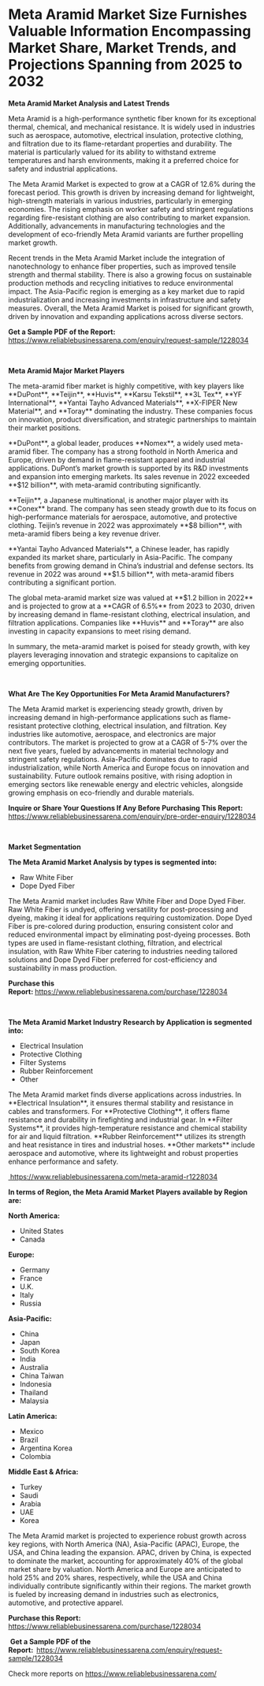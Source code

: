 <p><h1>Meta Aramid Market Size Furnishes Valuable Information Encompassing Market Share, Market Trends, and Projections Spanning from 2025 to 2032</h1></p><p><strong>Meta Aramid Market Analysis and Latest Trends</strong></p>
<p><p>Meta Aramid is a high-performance synthetic fiber known for its exceptional thermal, chemical, and mechanical resistance. It is widely used in industries such as aerospace, automotive, electrical insulation, protective clothing, and filtration due to its flame-retardant properties and durability. The material is particularly valued for its ability to withstand extreme temperatures and harsh environments, making it a preferred choice for safety and industrial applications.</p><p>The Meta Aramid Market is expected to grow at a CAGR of 12.6% during the forecast period. This growth is driven by increasing demand for lightweight, high-strength materials in various industries, particularly in emerging economies. The rising emphasis on worker safety and stringent regulations regarding fire-resistant clothing are also contributing to market expansion. Additionally, advancements in manufacturing technologies and the development of eco-friendly Meta Aramid variants are further propelling market growth.</p><p>Recent trends in the Meta Aramid Market include the integration of nanotechnology to enhance fiber properties, such as improved tensile strength and thermal stability. There is also a growing focus on sustainable production methods and recycling initiatives to reduce environmental impact. The Asia-Pacific region is emerging as a key market due to rapid industrialization and increasing investments in infrastructure and safety measures. Overall, the Meta Aramid Market is poised for significant growth, driven by innovation and expanding applications across diverse sectors.</p></p>
<p><strong>Get a Sample PDF of the Report:&nbsp;</strong> <a href="https://www.reliablebusinessarena.com/enquiry/request-sample/1228034?utm_campaign=2202&utm_medium=2&utm_source=Github&utm_content=ia&utm_term=26012025&utm_id=meta-aramid">https://www.reliablebusinessarena.com/enquiry/request-sample/1228034</a></p>
<p>&nbsp;</p>
<p><strong>Meta Aramid Major Market Players</strong></p>
<p><p>The meta-aramid fiber market is highly competitive, with key players like **DuPont**, **Teijin**, **Huvis**, **Karsu Tekstil**, **3L Tex**, **YF International**, **Yantai Tayho Advanced Materials**, **X-FIPER New Material**, and **Toray** dominating the industry. These companies focus on innovation, product diversification, and strategic partnerships to maintain their market positions.</p><p>**DuPont**, a global leader, produces **Nomex**, a widely used meta-aramid fiber. The company has a strong foothold in North America and Europe, driven by demand in flame-resistant apparel and industrial applications. DuPont’s market growth is supported by its R&D investments and expansion into emerging markets. Its sales revenue in 2022 exceeded **$12 billion**, with meta-aramid contributing significantly.</p><p>**Teijin**, a Japanese multinational, is another major player with its **Conex** brand. The company has seen steady growth due to its focus on high-performance materials for aerospace, automotive, and protective clothing. Teijin’s revenue in 2022 was approximately **$8 billion**, with meta-aramid fibers being a key revenue driver.</p><p>**Yantai Tayho Advanced Materials**, a Chinese leader, has rapidly expanded its market share, particularly in Asia-Pacific. The company benefits from growing demand in China’s industrial and defense sectors. Its revenue in 2022 was around **$1.5 billion**, with meta-aramid fibers contributing a significant portion.</p><p>The global meta-aramid market size was valued at **$1.2 billion in 2022** and is projected to grow at a **CAGR of 6.5%** from 2023 to 2030, driven by increasing demand in flame-resistant clothing, electrical insulation, and filtration applications. Companies like **Huvis** and **Toray** are also investing in capacity expansions to meet rising demand.</p><p>In summary, the meta-aramid market is poised for steady growth, with key players leveraging innovation and strategic expansions to capitalize on emerging opportunities.</p></p>
<p>&nbsp;</p>
<p><strong>What Are The Key Opportunities For Meta Aramid Manufacturers?</strong></p>
<p><p>The Meta Aramid market is experiencing steady growth, driven by increasing demand in high-performance applications such as flame-resistant protective clothing, electrical insulation, and filtration. Key industries like automotive, aerospace, and electronics are major contributors. The market is projected to grow at a CAGR of 5-7% over the next five years, fueled by advancements in material technology and stringent safety regulations. Asia-Pacific dominates due to rapid industrialization, while North America and Europe focus on innovation and sustainability. Future outlook remains positive, with rising adoption in emerging sectors like renewable energy and electric vehicles, alongside growing emphasis on eco-friendly and durable materials.</p></p>
<p><strong>Inquire or Share Your Questions If Any Before Purchasing This Report:</strong> <a href="https://www.reliablebusinessarena.com/enquiry/pre-order-enquiry/1228034?utm_campaign=2202&utm_medium=2&utm_source=Github&utm_content=ia&utm_term=26012025&utm_id=meta-aramid">https://www.reliablebusinessarena.com/enquiry/pre-order-enquiry/1228034</a></p>
<p>&nbsp;</p>
<p><strong>Market Segmentation</strong></p>
<p><strong>The Meta Aramid Market Analysis by types is segmented into:</strong></p>
<p><ul><li>Raw White Fiber</li><li>Dope Dyed Fiber</li></ul></p>
<p><p>The Meta Aramid market includes Raw White Fiber and Dope Dyed Fiber. Raw White Fiber is undyed, offering versatility for post-processing and dyeing, making it ideal for applications requiring customization. Dope Dyed Fiber is pre-colored during production, ensuring consistent color and reduced environmental impact by eliminating post-dyeing processes. Both types are used in flame-resistant clothing, filtration, and electrical insulation, with Raw White Fiber catering to industries needing tailored solutions and Dope Dyed Fiber preferred for cost-efficiency and sustainability in mass production.</p></p>
<p><strong>Purchase this Report:&nbsp;</strong><a href="https://www.reliablebusinessarena.com/purchase/1228034?utm_campaign=2202&utm_medium=2&utm_source=Github&utm_content=ia&utm_term=26012025&utm_id=meta-aramid">https://www.reliablebusinessarena.com/purchase/1228034</a></p>
<p>&nbsp;</p>
<p><strong>The Meta Aramid Market Industry Research by Application is segmented into:</strong></p>
<p><ul><li>Electrical Insulation</li><li>Protective Clothing</li><li>Filter Systems</li><li>Rubber Reinforcement</li><li>Other</li></ul></p>
<p><p>The Meta Aramid market finds diverse applications across industries. In **Electrical Insulation**, it ensures thermal stability and resistance in cables and transformers. For **Protective Clothing**, it offers flame resistance and durability in firefighting and industrial gear. In **Filter Systems**, it provides high-temperature resistance and chemical stability for air and liquid filtration. **Rubber Reinforcement** utilizes its strength and heat resistance in tires and industrial hoses. **Other markets** include aerospace and automotive, where its lightweight and robust properties enhance performance and safety.</p></p>
<p><a href="https://www.reliablebusinessarena.com/meta-aramid-r1228034?utm_campaign=2202&utm_medium=2&utm_source=Github&utm_content=ia&utm_term=26012025&utm_id=meta-aramid">&nbsp;https://www.reliablebusinessarena.com/meta-aramid-r1228034</a></p>
<p><strong>In terms of Region, the Meta Aramid Market Players available by Region are:</strong></p>
<p>
    <p> <strong> North America: </strong>
        <ul>
            <li>United States</li>
            <li>Canada</li>
        </ul>
        </p> 
    <p> <strong> Europe: </strong>
        <ul>
            <li>Germany</li>
            <li>France</li>
            <li>U.K.</li>
            <li>Italy</li>
            <li>Russia</li>
        </ul>
        </p> 
    <p> <strong> Asia-Pacific: </strong>
        <ul>
            <li>China</li>
            <li>Japan</li>
            <li>South Korea</li>
            <li>India</li>
            <li>Australia</li>
            <li>China Taiwan</li>
            <li>Indonesia</li>
            <li>Thailand</li>
            <li>Malaysia</li>
        </ul>
        </p> 
    <p> <strong> Latin America: </strong>
        <ul>
            <li>Mexico</li>
            <li>Brazil</li>
            <li>Argentina Korea</li>
            <li>Colombia</li>
        </ul>
        </p> 
    <p> <strong> Middle East & Africa: </strong>
        <ul>
            <li>Turkey</li>
            <li>Saudi</li>
            <li>Arabia</li>
            <li>UAE</li>
            <li>Korea</li>
        </ul>
    </p>
    </p>
<p><p>The Meta Aramid market is projected to experience robust growth across key regions, with North America (NA), Asia-Pacific (APAC), Europe, the USA, and China leading the expansion. APAC, driven by China, is expected to dominate the market, accounting for approximately 40% of the global market share by valuation. North America and Europe are anticipated to hold 25% and 20% shares, respectively, while the USA and China individually contribute significantly within their regions. The market growth is fueled by increasing demand in industries such as electronics, automotive, and protective apparel.</p></p>
<p><strong>Purchase this Report: </strong><a href="https://www.reliablebusinessarena.com/purchase/1228034?utm_campaign=2202&utm_medium=2&utm_source=Github&utm_content=ia&utm_term=26012025&utm_id=meta-aramid">https://www.reliablebusinessarena.com/purchase/1228034</a></p>
<p>&nbsp;<strong>Get a Sample PDF of the Report:&nbsp;&nbsp;</strong><a href="https://www.reliablebusinessarena.com/enquiry/request-sample/1228034?utm_campaign=2202&utm_medium=2&utm_source=Github&utm_content=ia&utm_term=26012025&utm_id=meta-aramid">https://www.reliablebusinessarena.com/enquiry/request-sample/1228034</a></p>
<p><strong></strong></p>
<p>Check more reports on <a href="https://www.reliablebusinessarena.com/?utm_campaign=2202&utm_medium=2&utm_source=Github&utm_content=ia&utm_term=26012025&utm_id=meta-aramid">https://www.reliablebusinessarena.com/</a></p>